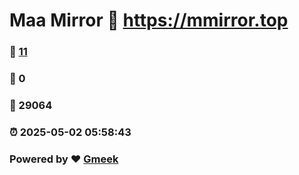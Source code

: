 # Maa Mirror :link: https://mmirror.top 
### :page_facing_up: [11](https://mmirror.top/tag.html) 
### :speech_balloon: 0 
### :hibiscus: 29064 
### :alarm_clock: 2025-05-02 05:58:43 
### Powered by :heart: [Gmeek](https://github.com/Meekdai/Gmeek)
